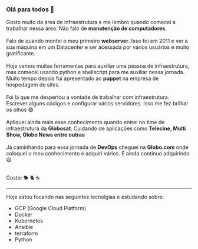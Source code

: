 ### Olá para todos 👋

Gosto muito da área de infraestrutura e me lembro quando comecei a trabalhar nessa área. Não falo de **manutenção de computadores**. <br><br>
Falo de quando montei o meu primeiro **webserver**. Isso foi em 2011 e ver a sua máquina em um Datacenter e ser acessada por vários usuários é muito gratificante.<br><br>
Hoje vemos muitas ferramentas para auxiliar uma pessoa de infraestrutura, mas comecei usando python e shellscript para me auxiliar nessa jornada.<br>
Muito tempo depois fui apresentado ao **puppet** na empresa de hospedagem de sites.<br>
<br>Foi lá que me despertou a vontade de trabalhar com infraestrutura. Escrever alguns códigos e configurar vários servidores. Isso me fez brilhar os olhos 😄 <br><br>
Apliquei ainda mais esse conhecimento quando entrei no time de infraestrutura da **Globosat**. Cuidando de aplicações como **Telecine, Multi Show, Globo News entre outras** <br><br>
Já caminhando para essa jornada de **DevOps** cheguei na **Globo.com** onde coloquei o meu conhecimento e adquiri vários. E ainda continuo adquirindo 😃<br><br>

Gosto: :dog2: :cat2: :coffee:

---
Hoje estou focando nas seguintes tecnolgias e estudando sobre:
   - GCP (Google Cloud Platform)
   - Docker
   - Kubernetes
   - Ansible
   - terraform
   - Python
<!--
**leobarros/leobarros** is a ✨ _special_ ✨ repository because its `README.md` (this file) appears on your GitHub profile.

Here are some ideas to get you started:

- 🔭 I’m currently working on ...
- 🌱 I’m currently learning ...
- 👯 I’m looking to collaborate on ...
- 🤔 I’m looking for help with ...
- 💬 Ask me about ...
- 📫 How to reach me: ...
- 😄 Pronouns: ...
- ⚡ Fun fact: ...
-->
